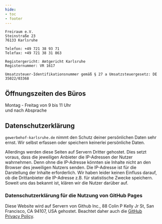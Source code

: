 ```yaml
---
hide:
- toc
- footer
---
```


```
Freiraum e.V.
Steinstraße 23
76133 Karlsruhe

Telefon: +49 721 38 93 71
Telefax: +49 721 38 31 863

Registergericht: Amtgericht Karlsruhe
Registernummer: VR 1617

Umsatzsteuer-Identifikationsnummer gemäß § 27 a Umsatzsteuergesetz: DE 35022/03368
```

## Öffnungszeiten des Büros

Montag - Freitag von 9 bis 11 Uhr<br>
und nach Absprache

## Datenschutzerklärung

`gewerbehof-karlsruhe.de` nimmt den Schutz deiner persönlichen Daten sehr ernst. Wir selbst erfassen oder speichern keinerlei persönliche Daten.

Allerdings werden diese Seiten auf Servern Dritter gehostet. Dies setzt voraus, dass die jeweiligen Anbieter die IP-Adressen der Nutzer wahrnehmen. Denn ohne die IP-Adresse könnten sie Inhalte nicht an den Browser des jeweiligen Nutzers senden. Die IP-Adresse ist für die Darstellung der Inhalte erforderlich. Wir haben leider keinen Einfluss darauf, ob die Drittanbieter die IP-Adresse z.B. für statistische Zwecke speichern. Soweit uns das bekannt ist, klären wir die Nutzer darüber auf.

### Datenschutzerklärung für die Nutzung von GitHub Pages

Diese Website wird auf Servern von Github Inc., 88 Colin P Kelly Jr St, San Francisco, CA 94107, USA gehostet. Beachtet daher auch die [GitHub Privacy Policy](https://github.com/site/privacy).
